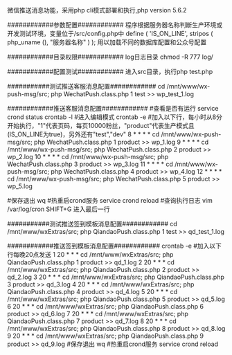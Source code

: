 微信推送消息功能，采用php cli模式部署和执行,php version 5.6.2

############参数配置############
程序根据服务器名称判断生产环境或开发测试环境，变量位于/src/config.php中 
define ( 'IS_ON_LINE', stripos ( php_uname (), "服务器名称" ) );
用以加载不同的数据库配置和公众号配置

############目录权限############
log日志目录 chmod -R 777 log/

############配置测试############
进入src目录，执行php test.php

###########测试推送客服消息配置############
cd /mnt/www/wx-push-msg/src; php WechatPush.class.php 1 test >> wp_test_1.log

############推送客服消息配置############
#查看是否有运行
service crond status
crontab -l
#进入编辑模式
crontab -e 
#加入以下行，每小时从8分开始执行，"1"代表页码，每页10000粉丝，"product"代表生产模式且(IS_ON_LINE为true)，另外还有"test","dev"
8 * * * * cd /mnt/www/wx-push-msg/src; php WechatPush.class.php 1 product >> wp_1.log
9 * * * * cd /mnt/www/wx-push-msg/src; php WechatPush.class.php 2 product >> wp_2.log
10 * * * * cd /mnt/www/wx-push-msg/src; php WechatPush.class.php 3 product >> wp_3.log
11 * * * * cd /mnt/www/wx-push-msg/src; php WechatPush.class.php 4 product >> wp_4.log
12 * * * * cd /mnt/www/wx-push-msg/src; php WechatPush.class.php 5 product >> wp_5.log

#保存退出
wq
#热重启crond服务
service crond reload
#查询执行日志
vim /var/log/cron
SHIFT+G 进入最后一行

###########测试推送签到模板消息配置############
cd /mnt/www/wxExtras/src; php QiandaoPush.class.php 1 test >> qd_test_1.log

############推送签到模板消息配置############
crontab -e
#加入以下行每晚20点发送
1 20 * * * cd /mnt/www/wxExtras/src; php QiandaoPush.class.php 1 product >> qd_1.log
2 20 * * * cd /mnt/www/wxExtras/src; php QiandaoPush.class.php 2 product >> qd_2.log
3 20 * * * cd /mnt/www/wxExtras/src; php QiandaoPush.class.php 3 product >> qd_3.log
4 20 * * * cd /mnt/www/wxExtras/src; php QiandaoPush.class.php 4 product >> qd_4.log
5 20 * * * cd /mnt/www/wxExtras/src; php QiandaoPush.class.php 5 product >> qd_5.log
6 20 * * * cd /mnt/www/wxExtras/src; php QiandaoPush.class.php 6 product >> qd_6.log
7 20 * * * cd /mnt/www/wxExtras/src; php QiandaoPush.class.php 7 product >> qd_7.log
8 20 * * * cd /mnt/www/wxExtras/src; php QiandaoPush.class.php 8 product >> qd_8.log
9 20 * * * cd /mnt/www/wxExtras/src; php QiandaoPush.class.php 9 product >> qd_9.log
#保存退出
wq
#热重启crond服务
service crond reload
